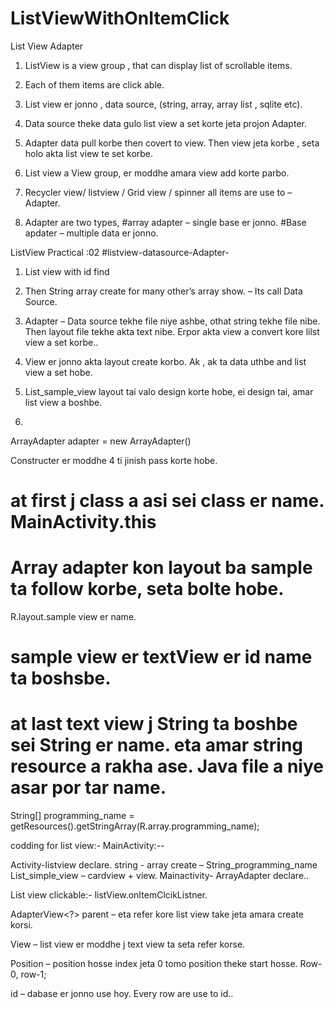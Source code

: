 # ListViewWithOnItemClick


List View Adapter

1.	ListView is a view group , that can display list of scrollable items.
2.	Each of them items are click able.
3.	List view er jonno , data source, (string, array, array list , sqlite etc).
4.	Data source theke data gulo list view a set korte jeta projon Adapter.
5.	Adapter data pull korbe then covert to view.
Then view jeta korbe , seta holo akta list view te set korbe.

6.	List view a View group, er moddhe amara view add korte parbo.
7.	Recycler view/ listview / Grid view / spinner all items are use to – Adapter.
8.	Adapter are two types, 
#array adapter – single base er jonno. 
#Base apdater – multiple data er jonno.


ListView Practical :02
#listview-datasource-Adapter-
1.	 List view with id find






2.	 Then String array create for many other’s array show. – Its call Data Source.

3.	Adapter – Data source tekhe file niye ashbe, othat string tekhe file nibe. Then layout file tekhe akta text nibe. Erpor  akta view a convert kore lilst view a set korbe..

4.	 View er jonno akta layout create korbo. Ak , ak ta data uthbe and list view a set hobe.

5.	List_sample_view layout tai valo design korte hobe, ei design tai, amar list view a boshbe.

6.	
ArrayAdapter<String> adapter = new                   ArrayAdapter<String>()

Constructer er moddhe 4 ti jinish pass korte hobe.

# at first j class a asi sei class er name.        MainActivity.this

# Array adapter kon layout ba sample ta follow korbe, seta bolte hobe. 
R.layout.sample view er name.

# sample view er  textView er id name ta boshsbe.

# at last text view j String ta boshbe sei String er name.   eta amar string resource a rakha ase. Java file a niye asar por tar name.

String[] programming_name = getResources().getStringArray(R.array.programming_name);


 codding for list view:- 
MainActivity:--
 

Activity-listview declare.
string - array create – String_programming_name
 List_simple_view – cardview + view.
Mainactivity- ArrayAdapter declare..






List view clickable:- 
listView.onItemClcikListner.

AdapterView<?> parent – eta refer kore list view take jeta amara create korsi.

View – list view er moddhe j text view ta seta refer korse.

Position – position hosse index jeta 0 tomo position theke start hosse. Row-0, row-1;

id – dabase er jonno use hoy. Every row are use to id..


